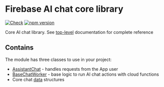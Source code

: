 # Firebase AI chat core library
[![Check](https://github.com/motorro/firebase-ai-chat/actions/workflows/test.yml/badge.svg?branch=master)](https://github.com/motorro/firebase-openai-chat/actions/workflows/test.yml)
[![npm version](https://badge.fury.io/js/@motorro%2Ffirebase-ai-chat-core.svg)](https://badge.fury.io/js/@motorro%2Ffirebase-ai-chat-core)

Core AI chat library. 
See [top-level](../README.md) documentation for complete reference

## Contains
The module has three classes to use in your project:
- [AssistantChat](src/aichat/AssistantChat.ts) - handles requests from the App user
- [BaseChatWorker](src/aichat/BaseChatWorker.ts) - base logic to run AI chat actions with cloud functions
- Core chat [data](src/aichat/data) structures

